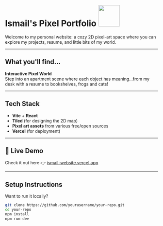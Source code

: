 # Ismail's Pixel Portfolio <img src=https://cdn.gamedevmarket.net/wp-content/uploads/20210720193021/d14fff4da482a4b97a99983beb93e12b.gif width="70" height="70">

Welcome to my personal website: a cozy 2D pixel-art space where you can explore my projects, resume, and little bits of my world.

---

## What you'll find...

**Interactive Pixel World**  
Step into an apartment scene where each object has meaning...from my desk with a resume to bookshelves, frogs and cats!

---

## Tech Stack

- **Vite** + **React**
- **Tiled** (for designing the 2D map)
- **Pixel art assets** from various free/open sources
- **Vercel** (for deployment)

---

## 🚀 Live Demo

Check it out here 👉 [ismail-website.vercel.app](https://ismail-website-delta.vercel.app)

---

## Setup Instructions

Want to run it locally?

```bash
git clone https://github.com/yourusername/your-repo.git
cd your-repo
npm install
npm run dev
